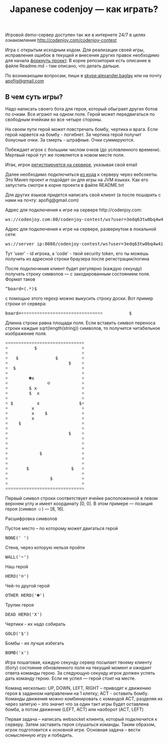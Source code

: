 <header class="entry-header">
<h1 class="entry-title">Japanese codenjoy — как играть?</h1>
</header>
<div class="entry-content">
<div class="page-restrict-output">
<p>Игровой demo-сервер доступен так же в интернете 24/7
в целях ознакомления <a href="http://codenjoy.com/codenjoy-contest">
http://codenjoy.com/codenjoy-contest</a></p>

<p>Игра с открытым исходным кодом. Для реализации своей игры, исправления
ошибок в текущей и внесения других правок необходимо для начала
<a href="https://github.com/codenjoyme/codenjoy">форкнуть проект</a>.
В корне репозитория есть описание в файле Readme.md - там описано, что делать дальше.</p>

<p>По возникающим вопросам, пиши в <a href="skype:alexander.baglay">skype:alexander.baglay</a>
или на почту <a href="mailto:apofig@gmail.com">apofig@gmail.com</a></p>

<h2>В чем суть игры?</h2>

<p>Надо написать своего бота для героя, который обыграет других ботов
по очкам. Все играют на одном поле. Герой может передвигаться по
свободным ячейкам во все четыре стороны.</p>
<p>На своем пути герой может повстречать бомбу, чертика и врага.
Если герой нарвется на бомбу - погибнет. За чертика герой получит
бонусные очки. За смерть - штрафные. Очки суммируются.</p>
<p>Побеждает игрок с большим числом очков (до условленного времени).
Мертвый герой тут же появляется в новом месте поля.</p>

<p>Итак, игрок <a href="/codenjoy-contest/register?gameName=sample">
регистрируется на сервере</a>, указывая свой email</p>
<p>Далее необходимо подключиться <a href="../../../resources/sample/user/clients.zip">из кода</a>
к серверу через вебсокеты. Это Maven проект и подойдет он для игры на JVM языках.
Как его запустить смотри в корне проекта в файле README.txt</p>
<p>Для других языков придется написать свой клиент (а после пошарить с нами на почту: apofig@gmail.com)</p>
<p>Адрес для подключения к игре на сервере http://codenjoy.com:</p>
<pre>ws://codenjoy.com:80/codenjoy-contest/ws?user=3edq63tw0bq4w4iem7nb&code=12345678901234567890</pre>
<p>Адрес для подключения к игре на сервере, развернутом в локальной сети:</p>
<pre>ws://server_ip:8080/codenjoy-contest/ws?user=3edq63tw0bq4w4iem7nb&code=12345678901234567890</pre>
<p>Тут 'user' - id игрока, a 'code' - твой security token, его ты можешь получить из адресной
строки браузера после регистрации/логина</p>
<p>После подключения клиент будет регулярно (каждую секунду) получать строку
символов — с закодированным состоянием поля. Формат таков</p>

<pre>^board=(.*)$</pre>
<p>с помощью этого regexp можно выкусить строку доски.
Вот пример строки от сервера:</p>
<pre>board=☼☼☼☼☼☼☼☼☼☼☼☼☼☼☼☼☼☼☼☼☼☼☼☼☼☼☼☼☼☼☼          $                 ☼☼                            ☼☼   $              $         ☼☼                       $    ☼☼  $                         ☼☼                            ☼☼        ☻x                  ☼☼               ☺            ☼☼        $ x                 ☼☼        $  x                ☼☼                            ☼☼ $         x               $☼☼         x                  ☼☼         x    $             ☼☼         x                  ☼☼    $                       ☼☼                            ☼☼                       $    ☼☼                            ☼☼                            ☼☼                            ☼☼            $               ☼☼                            ☼☼                            ☼☼       $                $   ☼☼                            ☼☼                $           ☼☼                            ☼☼☼☼☼☼☼☼☼☼☼☼☼☼☼☼☼☼☼☼☼☼☼☼☼☼☼☼☼☼☼</pre>
<p>Длинна строки равна площади поля. Если вставить символ переноса
строки каждые sqrt(length(string)) символов, то получится читабельное
изображение поля.</p>
<pre>☼☼☼☼☼☼☼☼☼☼☼☼☼☼☼☼☼☼☼☼☼☼☼☼☼☼☼☼☼☼
☼          $                 ☼
☼                            ☼
☼   $              $         ☼
☼                       $    ☼
☼  $                         ☼
☼                            ☼
☼        ☻x                  ☼
☼               ☺            ☼
☼        $ x                 ☼
☼        $  x                ☼
☼                            ☼
☼ $         x               $☼
☼         x                  ☼
☼         x    $             ☼
☼         x                  ☼
☼    $                       ☼
☼                            ☼
☼                       $    ☼
☼                            ☼
☼                            ☼
☼                            ☼
☼            $               ☼
☼                            ☼
☼                            ☼
☼       $                $   ☼
☼                            ☼
☼                $           ☼
☼                            ☼
☼☼☼☼☼☼☼☼☼☼☼☼☼☼☼☼☼☼☼☼☼☼☼☼☼☼☼☼☼☼</pre>
<p>Первый символ строки соответствует ячейке расположенной в левом верхнем
углу и имеет координату [0, 0]. В этом примере — позиция героя
(символ ☺) — [8, 16].</p>
<p>Расшифровка символов</p>
<p>Пустое место – по которому может двигаться герой</p>
<pre>NONE(' ')</pre>
<p>Cтена, через которую нельзя пройти</p>
<pre>WALL('☼')</pre>
<p>Наш герой</p>
<pre>HERO('☺')</pre>
<p>Чей-то другой герой</p>
<pre>OTHER_HERO('☻')</pre>
<p>Трупик героя</p>
<pre>DEAD_HERO('X')</pre>
<p>Чертики - их надо собирать</p>
<pre>GOLD('$')</pre>
<p>Бомбы - их лучше избегать</p>
<pre>BOMB('x')</pre>                        
<p>Игра пошаговая, каждую секунду сервер посылает твоему клиенту (боту)
состояние обновленного поля на текущий момент и ожидает ответа команды герою.
За следующую секунду игрок должен успеть дать команду герою.
Если не успел — герой стоит на месте.</p>
<p>Команд несколько: UP, DOWN, LEFT, RIGHT – приводят к движению героя
в заданном направлении на 1 клетку; ACT - оставить бомбу.
Команды движения можно комбинировать с командой ACT, разделяя их
через запятую – это значит что за один такт игры будет оставлена бомба,
а потом движение (LEFT, ACT) или наоборот (ACT, LEFT)</p>
<p>Первая задача – написать websocket клиента, который подключится к серверу.
Затем заставить героя слушаться команды. Таким образом, игрок подготовится
к основной игре. Основная задача – вести осмысленную игру и победить.</p>
</div>
</div>